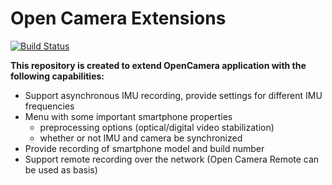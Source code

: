 # Open Camera Extensions
[![Build Status](https://travis-ci.org/azaat/OpenCamera-Sensors.svg?branch=master)](https://travis-ci.org/azaat/OpenCamera-Sensors)

**This repository is created to extend OpenCamera application with the following capabilities:**

- Support asynchronous IMU recording, provide settings for different IMU frequencies
- Menu with some important smartphone properties
  - preprocessing options (optical/digital video stabilization)
  - whether or not IMU and camera be synchronized
- Provide recording of smartphone model and build number
- Support remote recording over the network (Open Camera Remote can be used as basis)

